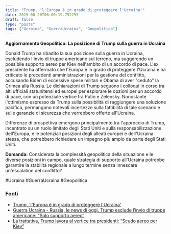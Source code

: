 ```yaml
---
title: "Trump, 'l'Europa è in grado di proteggere l'Ucraina'"
date: 2025-08-20T06:00:19.752255
draft: false
type: "posts"
tags: ["Ucraina", "GuerraUcraina", "Geopolitica"]
---
```


**Aggiornamento Geopolitico: La posizione di Trump sulla guerra in Ucraina**

Donald Trump ha ribadito la sua posizione sulla guerra in Ucraina, escludendo l'invio di truppe americane sul terreno, ma suggerendo un possibile supporto aereo per Kiev nell'ambito di un accordo di pace.  L'ex presidente ha affermato che l'Europa è in grado di proteggere l'Ucraina e ha criticato le precedenti amministrazioni per la gestione del conflitto, accusando Biden di eccessive spese militari e Obama di aver "ceduto" la Crimea alla Russia.  Le dichiarazioni di Trump seguono i colloqui in corso tra alti ufficiali statunitensi ed europei per esplorare le opzioni per un accordo di pace, con un potenziale vertice tra Putin e Zelensky.  Nonostante l'ottimismo espresso da Trump sulla possibilità di raggiungere una soluzione pacifica, permangono notevoli incertezze sulla fattibilità di tale scenario e sulle garanzie di sicurezza che verrebbero offerte all'Ucraina.

Differenze di prospettiva emergono principalmente tra l'approccio di Trump, incentrato su un ruolo limitato degli Stati Uniti e sulla responsabilizzazione dell'Europa, e le potenziali posizioni degli alleati europei e dell'Ucraina stessa, che potrebbero richiedere un impegno più ampio da parte degli Stati Uniti.

**Domanda:**  Considerata la complessità geopolitica della situazione e le diverse posizioni in campo, quale strategia di supporto all'Ucraina potrebbe garantire la stabilità regionale a lungo termine senza innescare un'escalation del conflitto?


#Ucraina #GuerraUcraina #Geopolitica


### Fonti
- [Trump, 'l'Europa è in grado di proteggere l'Ucraina'](https://www.ansa.it/sito/notizie/topnews/2025/08/20/trump-leuropa-e-in-grado-di-proteggere-lucraina_6f16e801-ae2c-480e-97d5-62b9454d6c2a.html)
- [Guerra Ucraina - Russia, le news di oggi. Trump esclude l’invio di truppe americane: “Solo supporto aereo”](https://www.repubblica.it/esteri/2025/08/20/diretta/guerra_ucraina_russia_trump_zelensky_news_oggi-424797611/)
- [La trattativa, Trump lavora al vertice tra presidenti: “Scudo aereo per Kiev”](https://www.repubblica.it/esteri/2025/08/20/news/trump_incontro_putin_zelensky_vertice_tra_presidenti_scudo_aereo-424797592/)
